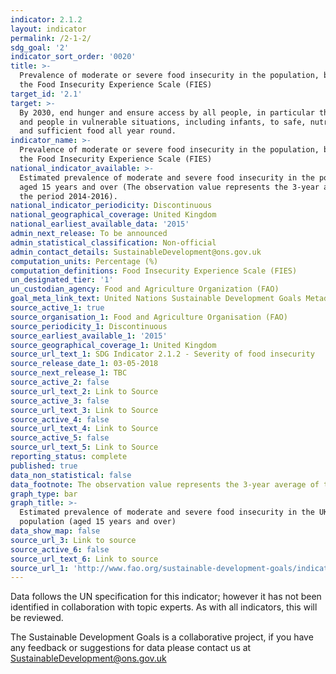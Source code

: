 ```yaml
---
indicator: 2.1.2
layout: indicator
permalink: /2-1-2/
sdg_goal: '2'
indicator_sort_order: '0020'
title: >-
  Prevalence of moderate or severe food insecurity in the population, based on
  the Food Insecurity Experience Scale (FIES)
target_id: '2.1'
target: >-
  By 2030, end hunger and ensure access by all people, in particular the poor
  and people in vulnerable situations, including infants, to safe, nutritious
  and sufficient food all year round.
indicator_name: >-
  Prevalence of moderate or severe food insecurity in the population, based on
  the Food Insecurity Experience Scale (FIES)
national_indicator_available: >-
  Estimated prevalence of moderate and severe food insecurity in the population
  aged 15 years and over (The observation value represents the 3-year average of
  the period 2014-2016).
national_indicator_periodicity: Discontinuous
national_geographical_coverage: United Kingdom
national_earliest_available_data: '2015'
admin_next_release: To be announced
admin_statistical_classification: Non-official
admin_contact_details: SustainableDevelopment@ons.gov.uk
computation_units: Percentage (%)
computation_definitions: Food Insecurity Experience Scale (FIES)
un_designated_tier: '1'
un_custodian_agency: Food and Agriculture Organization (FAO)
goal_meta_link_text: United Nations Sustainable Development Goals Metadata (PDF 426 KB)
source_active_1: true
source_organisation_1: Food and Agriculture Organisation (FAO)
source_periodicity_1: Discontinuous
source_earliest_available_1: '2015'
source_geographical_coverage_1: United Kingdom
source_url_text_1: SDG Indicator 2.1.2 - Severity of food insecurity
source_release_date_1: 03-05-2018
source_next_release_1: TBC
source_active_2: false
source_url_text_2: Link to Source
source_active_3: false
source_url_text_3: Link to Source
source_active_4: false
source_url_text_4: Link to Source
source_active_5: false
source_url_text_5: Link to Source
reporting_status: complete
published: true
data_non_statistical: false
data_footnote: The observation value represents the 3-year average of the period 2014-2016.
graph_type: bar
graph_title: >-
  Estimated prevalence of moderate and severe food insecurity in the UK
  population (aged 15 years and over)
data_show_map: false
source_url_3: Link to source
source_active_6: false
source_url_text_6: Link to source
source_url_1: 'http://www.fao.org/sustainable-development-goals/indicators/212/en/'
---
```

Data follows the UN specification for this indicator; however it has not been identified in collaboration with topic experts. As with all indicators, this will be reviewed.
  
The Sustainable Development Goals is a collaborative project, if you have any feedback or suggestions for data please contact us at <SustainableDevelopment@ons.gov.uk>
